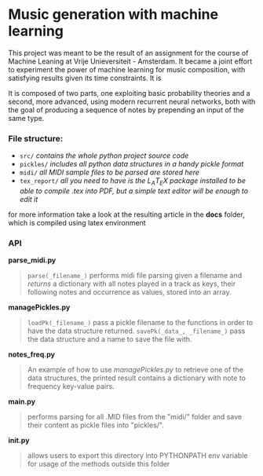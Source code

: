 # Music generation with machine learning
This project was meant to be the result of an assignment for the course of Machine Leaning at Vrije Unieversiteit - Amsterdam. It became a joint effort to experiment the power of machine learning for music composition, with satisfying results given its time constraints. It is

It is composed of two parts, one exploiting basic probability theories and a second, more advanced, using modern recurrent neural networks, both with the goal of producing a sequence of notes by prepending an input of the same type.

### File structure:
+ `src/`
  _contains the whole python project source code_
+ `pickles/`
  _includes all python data structures in a handy pickle format_
+ `midi/`
  _all MIDI sample files to be parsed are stored here_
+ `tex_report/`
  _all you need to have is the L<sub>A</sub>T<sub>E</sub>X package installed to be able to compile .tex into PDF, but a simple text editor will be enough to edit it_

for more information take a look at the resulting article in the **docs** folder, which is compiled using latex environment

### API

**parse_midi.py**
>`parse(_filename_)`
  performs midi file parsing given a filename and *returns* a dictionary with all notes played in a track as keys, their  following notes and occurrence as values, stored into an array.

**managePickles.py**
  >`loadPk(_filename_)`
  pass a pickle filename to the functions in order to have the data structure returned.
  >`savePk(_data_, _filename_)`
  pass the data structure and a name to save the file with.

**notes_freq.py**
  >An example of how to use *managePickles.py* to retrieve one of the data structures, the printed result contains a dictionary with note to frequency key-value pairs.

**main.py**
  >performs parsing for all .MID files from the "midi/" folder and save their content as pickle files into "pickles/".

**__init__.py**
  >allows users to export this directory into PYTHONPATH env variable for usage of the methods outside this folder
